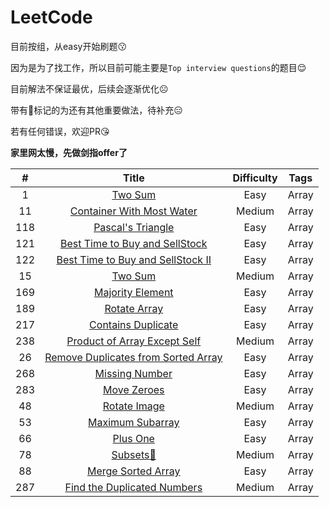 # LeetCode
目前按组，从easy开始刷题😗

因为是为了找工作，所以目前可能主要是`Top interview questions`的题目😌

目前解法不保证最优，后续会逐渐优化☹️

带有👻标记的为还有其他重要做法，待补充😑

若有任何错误，欢迎PR😘

**家里网太慢，先做剑指offer了**

|  #  |                                        Title                                         | Difficulty | Tags  |
| :-: | :----------------------------------------------------------------------------------: | :--------: | :---: |
|  1  |                            [Two Sum](/Array/1-TwoSum.cpp)                            |    Easy    | Array |
| 11  |            [Container With Most Water](/Array/11-ContainerWithMostWater)             |   Medium   | Array |
| 118 |                 [Pascal's Triangle](/Array/118-Pascal'sTriangle.cpp)                 |    Easy    | Array |
| 121 |      [Best Time to Buy and SellStock](/Array/121-BestTimetoBuyandSellStock.cpp)      |    Easy    | Array |
| 122 |   [Best Time to Buy and SellStock II](/Array/122-BestTimetoBuyandSellStock_II.cpp)   |    Easy    | Array |
| 15  |                            [Two Sum](/Array/15-3Sum.cpp)                             |   Medium   | Array |
| 169 |                  [Majority Element](/Array/169-MajorityElement.cpp)                  |    Easy    | Array |
| 189 |                      [Rotate Array](/Array/189-RotateArray.cpp)                      |    Easy    | Array |
| 217 |                [Contains Duplicate](/Array/217-ContainsDuplicate.cpp)                |    Easy    | Array |
| 238 |       [Product of Array Except Self](/Array/238-ProductofArrayExceptSelf.cpp)        |   Medium   | Array |
| 26  | [Remove Duplicates from Sorted Array](/Array/26-RemoveDuplicatesfromSortedArray.cpp) |    Easy    | Array |
| 268 |                    [Missing Number](/Array/268-MissingNumber.cpp)                    |    Easy    | Array |
| 283 |                       [Move Zeroes](/Array/283-MoveZeroes.cpp)                       |    Easy    | Array |
| 48  |                      [Rotate Image](/Array/48-RotateImage.cpp)                       |   Medium   | Array |
| 53  |                  [Maximum Subarray](/Array/53-MaximumSubarray.cpp)                   |    Easy    | Array |
| 66  |                          [Plus One](/Array/66-PlusOne.cpp)                           |    Easy    | Array |
| 78  |                          [Subsets👻](/Array/78-Subsets.cpp)                          |   Medium   | Array |
| 88  |                 [Merge Sorted Array](/Array/88-MergeSortedArray.cpp)                 |    Easy    | Array |
| 287 |                 [Find the Duplicated Numbers](/Array/287-FindtheDuplicatedNumbers.cpp)|    Medium    | Array |


